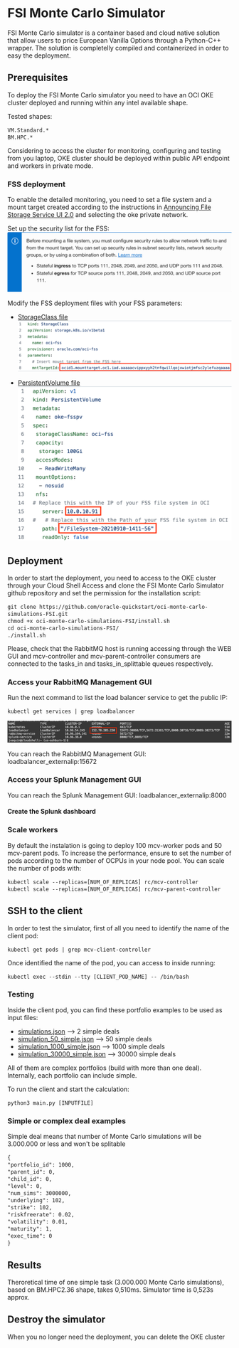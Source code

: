 # FSI Monte Carlo Simulator
FSI Monte Carlo simulator is a container based and cloud native solution that allow users to price European Vanilla Options through a Python-C++ wrapper. The solution is completelly compiled and containerized in order to easy the deployment.

## Prerequisites
To deploy the FSI Monte Carlo simulator you need to have an OCI OKE cluster deployed and running within any intel available shape. 

Tested shapes:

    VM.Standard.*
    BM.HPC.*
    
Considering to access the cluster for monitoring, configuring and testing from you laptop, OKE cluster should be deployed within public API endpoint and workers in private mode.

### FSS deployment
To enable the detailed monitoring, you need to set a file system and a mount target created according to the instructions in [Announcing File Storage Service UI 2.0](https://blogs.oracle.com/cloud-infrastructure/post/announcing-file-storage-service-ui-20) and selecting the oke private network.

Set up the security list for the FSS:
![](https://github.com/oracle-quickstart/oci-monte-carlo-simulations-FSI/blob/main/images/security_list_fss.png)

Modify the FSS deployment files with your FSS parameters:
* [StorageClass file](ks8-deployment/storageClass.yaml)
![](images/storageClass_file.png)

* [PersistentVolume file](ks8-deployment/persistentVolume.yaml)
![](images/persistentVolume_file.png)

## Deployment
In order to start the deployment, you need to access to the OKE cluster through your Cloud Shell Access and clone the FSI Monte Carlo Simulator github repository and set the permission for the installation script:

    git clone https://github.com/oracle-quickstart/oci-monte-carlo-simulations-FSI.git
    chmod +x oci-monte-carlo-simulations-FSI/install.sh
    cd oci-monte-carlo-simulations-FSI/
    ./install.sh

Please, check that the RabbitMQ host is running accessing through the WEB GUI and mcv-controller and mcv-parent-controller consumers are connected to the tasks_in and tasks_in_splittable queues respectively.

### Access your RabbitMQ Management GUI
Run the next command to list the load balancer service to get the public IP:

    kubectl get services | grep loadbalancer

![](https://github.com/oracle-quickstart/oci-monte-carlo-simulations-FSI/blob/main/images/loadbalancer_publicip.png)

You can reach the RabbitMQ Management GUI: loadbalancer_externalip:15672

### Access your Splunk Management GUI
You can reach the Splunk Management GUI: loadbalancer_externalip:8000

#### Create the Splunk dashboard


### Scale workers
By default the instalation is going to deploy 100 mcv-worker pods and 50 mcv-parent pods.
To increase the performance, ensure to set the number of pods according to the number of OCPUs in your node pool. You can scale the number of pods with:

    kubectl scale --replicas=[NUM_OF_REPLICAS] rc/mcv-controller
    kubectl scale --replicas=[NUM_OF_REPLICAS] rc/mcv-parent-controller

## SSH to the client
In order to test the simulator, first of all you need to identify the name of the client pod:

    kubectl get pods | grep mcv-client-controller

Once identified the name of the pod, you can access to inside running:

    kubectl exec --stdin --tty [CLIENT_POD_NAME] -- /bin/bash

### Testing
Inside the client pod, you can find these portfolio examples to be used as input files:

* [simulations.json](input-files/simulations.json) --> 2 simple deals
* [simulation_50_simple.json](input-files/simulation_50_simples.json) --> 50 simple deals
* [simulation_1000_simple.json](input-files/simulation_1000_simple.json) --> 1000 simple deals
* [simulation_30000_simple.json](input-files/simulation_30000_simple.json) --> 30000 simple deals

All of them are complex portfolios (build with more than one deal). Internally, each portfolio can include simple.

To run the client and start the calculation:

    python3 main.py [INPUTFILE]

### Simple or complex deal examples
Simple deal means that number of Monte Carlo simulations will be 3.000.000 or less and won't be splitable

    {
    "portfolio_id": 1000,
    "parent_id": 0,
    "child_id": 0,
    "level": 0,
    "num_sims": 3000000,
    "underlying": 102,
    "strike": 102,
    "riskfreerate": 0.02,
    "volatility": 0.01,
    "maturity": 1,
    "exec_time": 0
    }

## Results
Theroretical time of one simple task (3.000.000 Monte Carlo simulations), based on BM.HPC2.36 shape, takes 0,510ms. Simulator time is 0,523s approx.

## Destroy the simulator
When you no longer need the deployment, you can delete the OKE cluster
